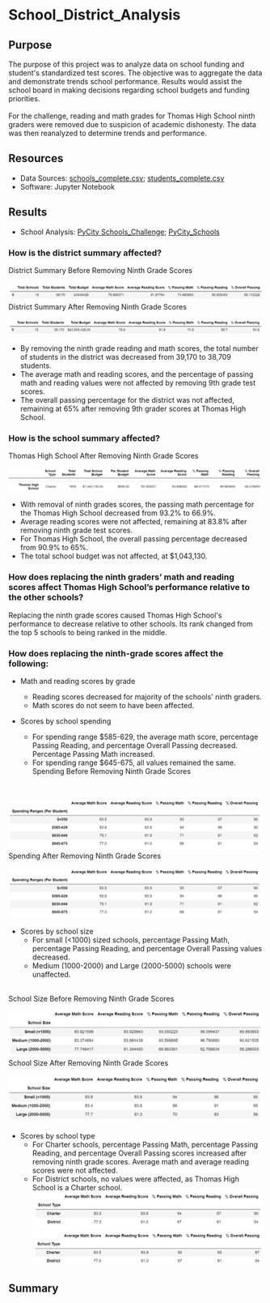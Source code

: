 # School_District_Analysis

## Purpose
The purpose of this project was to analyze data on school funding and student's standardized test scores. The objective was to aggregate the data and demonstrate trends school performance. Results would assist the school board in making decisions regarding school budgets and funding priorities.
<br>
<br>
For the challenge, reading and math grades for Thomas High School ninth graders were removed due to suspicion of academic dishonesty. The data was then reanalyzed to determine trends and performance.

## Resources
- Data Sources: [schools_complete.csv](Resources/schools_complete.csv); [students_complete.csv](Resources/students_complete.csv)
- Software: Jupyter Notebook

## Results
- School Analysis: [PyCity Schools_Challenge](PyCitySchools_Challenge.ipynb); [PyCity_Schools](PyCitySchools.ipynb)

### How is the district summary affected?
District Summary Before Removing Ninth Grade Scores
<br>
<br>
![District_Summary_Before](Resources/district_before.png)
District Summary After Removing Ninth Grade Scores
<br>
<br>
![District_Summary_After](Resources/district_after.png)
- By removing the ninth grade reading and math scores, the total number of students in the district was decreased from 39,170 to 38,709 students.
- The average math and reading scores, and the percentage of passing math and reading values were not affected by removing 9th grade test scores.
- The overall passing percentage for the district was not affected, remaining at 65% after removing 9th grader scores at Thomas High School.

### How is the school summary affected?
Thomas High School After Removing Ninth Grade Scores
<br>
<br>
![Column Headers](Resources/column_headers.png)
![Thomas High After](Resources/thomas_high_after.png)
- With removal of ninth grades scores, the passing math percentage for the Thomas High School decreased from 93.2% to 66.9%.
- Average reading scores were not affected, remaining at 83.8% after removing ninth grade test scores.
- For Thomas High School, the overall passing percentage decreased from 90.9% to 65%.
- The total school budget was not affected, at $1,043,130.

### How does replacing the ninth graders’ math and reading scores affect Thomas High School’s performance relative to the other schools?
Replacing the ninth grade scores caused Thomas High School's performance to decrease relative to other schools. Its rank changed from the top 5 schools to being ranked in the middle.

### How does replacing the ninth-grade scores affect the following:
- Math and reading scores by grade
  - Reading scores decreased for majority of the schools' ninth graders.
  - Math scores do not seem to have been affected.

- Scores by school spending
  - For spending range $585-629, the average math score, percentage Passing Reading, and percentage Overall Passing decreased. Percentage Passing Math increased.
  - For spending range $645-675, all values remained the same.
Spending Before Removing Ninth Grade Scores
  <br>
  <br>
 ![Spending_Before](Resources/spending_after.png)
Spending After Removing Ninth Grade Scores
 <br>
 <br>
 ![Spending_After](Resources/spending_after.png)
 <br>
- Scores by school size
  - For small (<1000) sized schools, percentage Passing Math,	percentage Passing Reading, and percentage Overall Passing values decreased.
  - Medium (1000-2000) and Large (2000-5000) schools were unaffected.
  <br>
School Size Before Removing Ninth Grade Scores
  <br>
  
  ![Size_Before](Resources/size_before.png)
School Size After Removing Ninth Grade Scores
  <br>
  <br>
  ![Size_After](Resources/size_after.png)
  <br>
- Scores by school type
  - For Charter schools, percentage Passing Math, percentage Passing Reading, and percentage Overall Passing scores increased after removing ninth grade scores. Average math and average reading scores were not affected.
  - For District schools, no values were affected, as Thomas High School is a Charter school.
 ![Type_Before](Resources/type_before.png)
 ![Type_After](Resources/type_after.png)
 
## Summary

